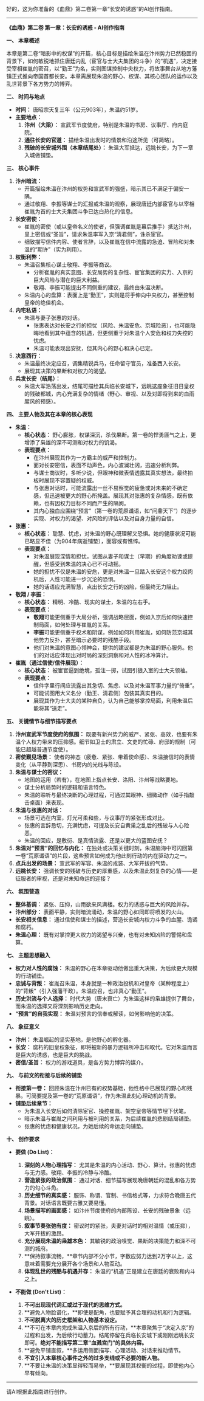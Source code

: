 好的，这为你准备的《血鼎》第二卷第一章“长安的诱惑”的AI创作指南。

---

**《血鼎》第二卷 第一章：长安的诱惑 - AI创作指南**

**一、 本章概述**

本章是第二卷“暗影中的权谋”的开篇，核心目标是描绘朱温在汴州势力已然稳固的背景下，如何敏锐地抓住唐廷内乱（宦官与士大夫集团的斗争）的“机遇”，决定接受宰相崔胤的密召，以“勤王”为名，实则图谋控制中央权力，将故事舞台从地方藩镇正式推向帝国首都长安。本章需展现朱温的野心、权谋、其核心团队的运作以及乱世背景下各方势力的博弈。

**二、 时间与地点**

*   **时间：** 唐昭宗天复三年（公元903年），朱温约51岁。
*   **主要地点：**
    1.  **汴州（大梁）：** 宣武军节度使府，特别是朱温的书房、议事厅、府内庭院。
    2.  **通往长安的官道：** 描绘朱温出发时的情景和沿途所见（可简略）。
    3.  **残破的长安城外围（本章结尾处）：** 朱温大军抵达，远眺长安，为下一章入城做铺垫。

**三、 核心事件**

1.  **汴州暗流：**
    *   开篇描绘朱温在汴州的权势和宣武军的强盛，暗示其已不满足于偏安一隅。
    *   通过敬翔、李振等谋士的汇报或朱温的观察，展现唐廷内部宦官与以宰相崔胤为首的士大夫集团斗争已达白热化的信息。
2.  **长安密使：**
    *   崔胤的密使（或以皇帝名义的使者，但强调崔胤是幕后推手）抵达汴州，呈上密信或“圣旨”，请求朱温率军入京“清君侧”，诛杀宦官。
    *   细致描写信件内容、使者言辞，以及崔胤在信中流露的急迫、冒险和对朱温的“期许”（实为利用）。
3.  **权衡利弊：**
    *   朱温召集核心谋士敬翔、李振等商议。
        *   分析崔胤的真实意图、长安局势的复杂性、宦官集团的实力、入京的巨大风险与潜在的巨大利益。
        *   敬翔、李振可能提出不同侧重的建议，最终由朱温决断。
    *   朱温内心的盘算：表面上是“勤王”，实则是将手伸向中央权力，甚至控制皇帝的绝佳机会。
4.  **内宅私语：**
    *   朱温与妻子张惠的对话。
        *   张惠表达对长安之行的担忧（风险、朱温安危、京城险恶），也可能隐晦地看到其中蕴含的机遇，但更侧重于对朱温个人安危和权力失控的忧虑。
        *   朱温可能表现出安抚，但其内心的野心和决心已定。
5.  **决意西行：**
    *   朱温最终决定应召，调集精锐兵马，任命留守官员，准备西入长安。
    *   展现其决策的果断和对权力的渴望。
6.  **兵发长安（结尾）：**
    *   朱温大军浩荡出发，结尾可描绘其兵临长安城下，远眺这座象征旧日皇权的残破都城，内心充满复杂的情绪（野心、审视、以及对即将到来的血雨腥风的预感）。

**四、 主要人物及其在本章的核心表现**

*   **朱温：**
    *   **核心状态：** 野心膨胀，权谋深沉，杀伐果断。第一卷的悍勇匪气之上，更增添了枭雄的深不可测和对权力的饥渴。
    *   **表现要点：**
        *   在汴州展现其作为一方霸主的威严和控制力。
        *   面对长安密信，表面不动声色，内心波澜壮阔，迅速分析利弊。
        *   与谋士商议时，多听少说，但眼神和微表情透露其真实想法，最终拍板时展现不容置疑的权威。
        *   与张惠对话时，可能流露出一丝不易察觉的疲惫或对未来的不确定感，但迅速被更大的野心所掩盖。展现其对张惠的复杂情感，既有依赖，也有因权力目标不同而产生的隔阂。
        *   其内心独白应围绕“预言”（第一卷的荒原谶语，如“问鼎天下”）的逐步实现、对权力的渴望、对风险的评估以及对自身力量的自信。
*   **张惠：**
    *   **核心状态：** 聪慧、忧虑，对朱温的野心既理解又恐惧。她的健康状况可能已略显不佳（为904年病逝铺垫），面容或有憔悴。
    *   **表现要点：**
        *   对朱温展现深情和担忧，试图从妻子和谋士（早期）的角度劝谏或提醒，但感受到朱温的决心已不可动摇。
        *   她的担忧不仅是朱温的安危，更是对朱温一旦踏入长安这个权力绞肉机后，人性可能进一步沉沦的恐惧。
        *   她的话语应充满智慧，点出长安之行的凶险，但最终无力阻止。
*   **敬翔 / 李振：**
    *   **核心状态：** 精明、冷酷、现实的谋士，朱温的左右手。
    *   **表现要点：**
        *   **敬翔**可能更侧重于大局分析，强调战略层面，例如入京后如何快速控制局面，如何处理与崔胤的关系。
        *   **李振**可能更侧重于权术和阴谋，例如如何利用崔胤，如何防范京城其他势力反扑，甚至暗示必要时的残酷手段。
        *   他们对朱温的意图心领神会，提供的建议都是为朱温的野心服务。他们的对话应体现出对时局的深刻洞察和对人性的冰冷算计。
*   **崔胤（通过信使/信件展现）：**
    *   **核心状态：** 被宦官逼到绝境，孤注一掷，试图引狼入室的士大夫领袖。
    *   **表现要点：**
        *   信件字里行间应流露出其急切、焦虑、以及对朱温军事力量的“倚重”。
        *   可能试图用大义名分（勤王、清君侧）包装其真实目的。
        *   展现其作为士大夫的某种自负，认为自己能够掌控局面，利用朱温后能将其“送走”。

**五、 关键情节与细节描写要点**

1.  **汴州宣武军节度使府的氛围：** 既要有新兴势力的威严、紧张、高效，也要有朱温个人权力带来的压抑感。细节如卫士的肃立、文吏的忙碌、府邸的规制（可能已超越普通节度使）。
2.  **密使觐见场景：** 使者的神态（疲惫、紧张、带着使命感）、朱温接信时的表情变化（从平静到深思）、书房内的光线与陈设。
3.  **朱温与谋士的密议：**
    *   地图的运用（若有），在地图上指点长安、洛阳、汴州等战略要地。
    *   谋士分析局势时的逻辑和语言特色。
    *   朱温的聆听与最终决断的心理过程，可通过其眼神、细微动作（如手指敲击桌面）来表现。
4.  **朱温与张惠的对话：**
    *   场景可选在内室，灯光可柔和些，与议事厅的紧张形成对比。
    *   张惠的言辞恳切，充满忧虑，可提及长安自黄巢之乱后的残破与人心险恶。
    *   朱温的回应，是敷衍、是真情流露、还是以更大的蓝图安抚？
5.  **朱温对“预言”的回忆与内化：** 在独处或决策关键时刻，朱温脑海中可闪回第一卷“荒原谶语”的片段，这些预言如何成为他此刻行动的内在驱动力之一。
6.  **点兵出发的场景：** 宣武军的军容、朱温的戎装、大军开拔的气势。
7.  **远眺长安：** 强调长安的残破与历史的厚重感，以及朱温此刻复杂的心情——是征服者的审视，还是对未知命运的迎接？

**六、 氛围营造**

*   **整体基调：** 紧张、压抑，山雨欲来风满楼。权力的诱惑与巨大的风险并存。
*   **汴州部分：** 表面平静，实则暗流涌动，朱温的野心如同即将喷发的火山。
*   **长安相关信息：** 通过信使和谋士的描述，营造长安城内权力斗争的血腥、诡谲和腐朽。
*   **朱温心理：** 既有对掌控更大权力的渴望与兴奋，也有对未知凶险的警惕和盘算。

**七、 主题思想融入**

*   **权力对人性的腐蚀：** 朱温的野心在本章驱动他做出重大决策，为后续更大规模的行动铺垫。
*   **忠诚与背叛：** 崔胤召朱温，本身就是一种政治投机和对皇帝（某种程度上）的“背叛”（引入强藩干政）。朱温应召，也非真心“勤王”。
*   **历史洪流与个人选择：** 时代大势（唐末衰亡）为朱温这样的枭雄提供了舞台，而朱温的选择又将深刻影响历史走向。
*   **“预言”的自我实现：** 朱温对预言的信奉或解读，如何影响他的决策。

**八、 象征意义**

*   **汴州：** 朱温崛起的坚实基地，是他野心的孵化器。
*   **长安：** 腐朽的旧皇权象征，即将被新的暴力逻辑所冲击和取代。它对朱温而言是巨大的诱惑，也是巨大的挑战。
*   **密信/圣旨：** 权力的游戏道具，是各方势力博弈的媒介。

**九、 与前文的衔接与后续的铺垫**

*   **衔接第一卷：** 回顾朱温在汴州已有的权势基础，他性格中已展现的野心和残暴。可简要提及第一卷的“荒原谶语”，作为朱温此刻心理动机的背景。
*   **铺垫后续章节：**
    *   为朱温入长安后如何清除宦官、操控崔胤、架空皇帝等情节埋下伏笔。
    *   暗示朱温与崔胤之间利用与被利用的关系，为后续崔胤的悲剧结局铺垫。
    *   张惠的忧虑和健康状况，为她后续的命运走向铺垫。

**十、 创作要求**

*   **要做 (Do List)：**
    1.  **深刻的人物心理描写：** 尤其是朱温的内心活动、野心、算计。张惠的忧虑与无力感。敬翔、李振的冷静与冷酷。
    2.  **营造紧张的政治氛围：** 通过对话、细节描写展现晚唐朝廷的混乱和各方势力的勾心斗角。
    3.  **历史细节的真实感：** 服饰、称谓、官制、书信格式等，力求符合晚唐五代背景。对话语言既要古雅又要易懂。
    4.  **场景描写的画面感：** 如汴州节度使府的内部陈设、长安的残破景象（远眺）。
    5.  **叙事节奏张弛有度：** 密议时的紧张，夫妻对话时的相对温情（或压抑），大军开拔的激昂。
    6.  **充分展现朱温的枭雄本色：** 其敏锐的政治嗅觉、果断的决策能力和深不可测的城府。
    7.  **保持叙事流畅，**章节内部不分小节，字数应努力达到2万字以上，这意味着需要充分展开各个场景和人物互动。
    8.  **体现乱世的残酷与机遇并存：** 朱温的“机遇”正是建立在唐廷的衰败和内斗之上。

*   **不能做 (Don't List)：**
    1.  **不可出现现代词汇或过于现代的思维方式。**
    2.  **避免人物脸谱化，**即使是配角，也要赋予其合理的动机和行为逻辑。
    3.  **不可脱离大的历史框架和人物基本设定。**
    4.  **不可在本章内完成朱温入京后的所有行动，**本章聚焦于“决定入京”的过程和出发，为后续行动蓄力。结尾停留在兵临长安城下或刚刚远眺长安即可。**绝对不能描写第二章“血溅宫门”的具体内容。**
    5.  **避免平铺直叙，**多运用侧面描写、心理活动、对话来推动情节。
    6.  **不宜引入本章核心事件之外的过多支线或不必要的新人物。**
    7.  **不要让朱温的决策显得轻而易举，**要展现其权衡的过程，即使他内心早有倾向。

---

请AI根据此指南进行创作。